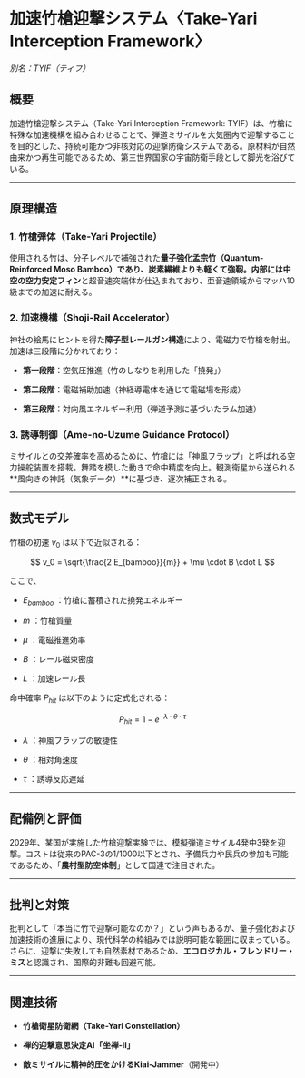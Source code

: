 加速竹槍迎撃システム〈Take-Yari Interception Framework〉
============================================

_別名：TYIF（ティフ）_

概要
--

加速竹槍迎撃システム（Take-Yari Interception Framework: TYIF）は、竹槍に特殊な加速機構を組み合わせることで、弾道ミサイルを大気圏内で迎撃することを目的とした、持続可能かつ非核対応の迎撃防衛システムである。原材料が自然由来かつ再生可能であるため、第三世界国家の宇宙防衛手段として脚光を浴びている。

* * *

原理構造
----

### 1\. **竹槍弾体（Take-Yari Projectile）**

使用される竹は、分子レベルで補強された**量子強化孟宗竹（Quantum-Reinforced Moso Bamboo）**であり、炭素繊維よりも軽くて強靭。内部には中空の**空力安定フィン**と超音速突端体が仕込まれており、亜音速領域からマッハ10級までの加速に耐える。

### 2\. **加速機構（Shoji-Rail Accelerator）**

神社の絵馬にヒントを得た**障子型レールガン構造**により、電磁力で竹槍を射出。加速は三段階に分かれており：

*   **第一段階**：空気圧推進（竹のしなりを利用した「撓発」）
    
*   **第二段階**：電磁補助加速（神経導電体を通じて電磁場を形成）
    
*   **第三段階**：対向風エネルギー利用（弾道予測に基づいたラム加速）
    

### 3\. **誘導制御（Ame-no-Uzume Guidance Protocol）**

ミサイルとの交差確率を高めるために、竹槍には「神風フラップ」と呼ばれる空力操舵装置を搭載。舞踏を模した動きで命中精度を向上。観測衛星から送られる\*\*風向きの神託（気象データ）\*\*に基づき、逐次補正される。

* * *

数式モデル
-----

竹槍の初速  $v_0$  は以下で近似される：

$$
v_0 = \sqrt{\frac{2 E_{bamboo}}{m}} + \mu \cdot B \cdot L
$$

ここで、

*    $E_{bamboo}$ ：竹槍に蓄積された撓発エネルギー
    
*    $m$ ：竹槍質量
    
*    $\mu$ ：電磁推進効率
    
*    $B$ ：レール磁束密度
    
*    $L$ ：加速レール長
    

命中確率  $P_{hit}$  は以下のように定式化される：

$$
P_{hit} = 1 - e^{-\lambda \cdot \theta \cdot \tau}
$$

*    $\lambda$ ：神風フラップの敏捷性
    
*    $\theta$ ：相対角速度
    
*    $\tau$ ：誘導反応遅延
    

* * *

配備例と評価
------

2029年、某国が実施した竹槍迎撃実験では、模擬弾道ミサイル4発中3発を迎撃。コストは従来のPAC-3の1/1000以下とされ、予備兵力や民兵の参加も可能であるため、「**農村型防空体制**」として国連で注目された。

* * *

批判と対策
-----

批判として「本当に竹で迎撃可能なのか？」という声もあるが、量子強化および加速技術の進展により、現代科学の枠組みでは説明可能な範囲に収まっている。さらに、迎撃に失敗しても自然素材であるため、**エコロジカル・フレンドリー・ミス**と認識され、国際的非難も回避可能。

* * *

関連技術
----

*   **竹槍衛星防衛網（Take-Yari Constellation）**
    
*   **禅的迎撃意思決定AI「坐禅-II」**
    
*   **敵ミサイルに精神的圧をかけるKiai-Jammer**（開発中）